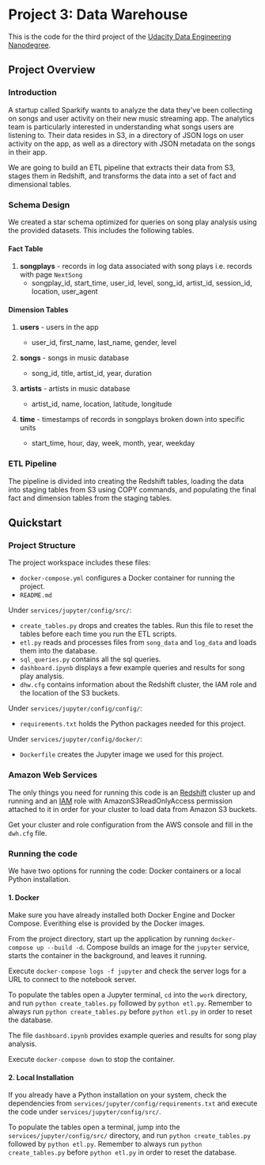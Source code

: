 # Project 3: Data Warehouse
This is the code for the third project of the [Udacity Data Engineering Nanodegree](https://www.udacity.com/course/data-engineer-nanodegree--nd027).

## Project Overview
### Introduction
A startup called Sparkify wants to analyze the data they've been collecting on songs and user activity on their new music streaming app. The analytics team is particularly interested in understanding what songs users are listening to.  Their data resides in S3, in a directory of JSON logs on user activity on the app, as well as a directory with JSON metadata on the songs in their app.

We are going to build an ETL pipeline that extracts their data from S3, stages them in Redshift, and transforms the data into a set of fact and dimensional tables.

### Schema Design
We created a star schema optimized for queries on song play analysis using the provided datasets. This includes the following tables.

#### Fact Table
1. **songplays** - records in log data associated with song plays i.e. records with page `NextSong`
    + songplay_id, start_time, user_id, level, song_id, artist_id, session_id, location, user_agent

#### Dimension Tables
1. **users** - users in the app
    + user_id, first_name, last_name, gender, level

2. **songs** - songs in music database
    + song_id, title, artist_id, year, duration

3. **artists** - artists in music database
    + artist_id, name, location, latitude, longitude

4. **time** - timestamps of records in songplays broken down into specific units
    + start_time, hour, day, week, month, year, weekday

### ETL Pipeline
The pipeline is divided into creating the Redshift tables, loading the data into staging tables from S3 using COPY commands, and populating the final fact and dimension tables from the staging tables.

## Quickstart
### Project Structure
The project workspace includes these files:

+ `docker-compose.yml` configures a Docker container for running the project.
+ `README.md`

Under `services/jupyter/config/src/`:
+ `create_tables.py` drops and creates the tables. Run this file to reset the tables before each time you run the ETL scripts.
+ `etl.py` reads and processes files from `song_data` and `log_data` and loads them into the database.
+ `sql_queries.py` contains all the sql queries.
+ `dashboard.ipynb` displays a few example queries and results for song play analysis.
+ `dhw.cfg` contains information about the Redshift cluster, the IAM role and the location of the S3 buckets.

Under `services/jupyter/config/config/`:
+ `requirements.txt` holds the Python packages needed for this project.

Under `services/jupyter/config/docker/`:
+ `Dockerfile` creates the Jupyter image we used for this project.

### Amazon Web Services
The only things you need for running this code is an [Redshift](https://console.aws.amazon.com/redshift/) cluster up and running and an [IAM](https://console.aws.amazon.com/iam/) role with AmazonS3ReadOnlyAccess permission attached to it in order for your cluster to load data from Amazon S3 buckets.

Get your cluster and role configuration from the AWS console and fill in the `dwh.cfg` file.

### Running the code
We have two options for running the code: Docker containers or a local Python installation.

#### 1. Docker
Make sure you have already installed both Docker Engine and Docker Compose. Everithing else is provided by the Docker images.

From the project directory, start up the application by running `docker-compose up --build -d`. Compose builds an image for the `jupyter` service, starts the container in the background, and leaves it running.

Execute `docker-compose logs -f jupyter` and check the server logs for a URL to connect to the notebook server.

To populate the tables open a Jupyter terminal, `cd` into the `work` directory, and run `python create_tables.py` followed by `python etl.py`. Remember to always run `python create_tables.py` before `python etl.py` in order to reset the database.

The file `dashboard.ipynb` provides example queries and results for song play analysis.

Execute `docker-compose down` to stop the container.

#### 2. Local Installation
If you already have a Python installation on your system, check the dependencies from `services/jupyter/config/requirements.txt` and execute the code under `services/jupyter/config/src/`.

To populate the tables open a terminal, jump into the `services/jupyter/config/src/` directory, and run `python create_tables.py` followed by `python etl.py`. Remember to always run `python create_tables.py` before `python etl.py` in order to reset the database.
